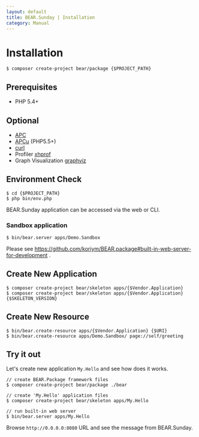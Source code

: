 ```yaml
---
layout: default
title: BEAR.Sunday | Installation
category: Manual
---
```


# Installation 

```
$ composer create-project bear/package {$PROJECT_PATH}
```

## Prerequisites 

 * PHP 5.4+

## Optional 

 * [APC](http://php.net/manual/ja/book.apc.php)
 * [APCu](http://pecl.php.net/package/APCu) (PHP5.5+)
 * [curl](http://php.net/manual/ja/book.curl.php)
 * Profiler [xhprof](http://jp.php.net/manual/en/book.xhprof.php)
 * Graph Visualization [graphviz](http://www.graphviz.org/)

## Environment Check 

```
$ cd {$PROJECT_PATH}
$ php bin/env.php
```

BEAR.Sunday application can be accessed via the web or CLI.

### Sandbox application

```
$ bin/bear.server apps/Demo.Sandbox
```

Please see https://github.com/koriym/BEAR.package#built-in-web-server-for-development .

## Create New Application

```
$ composer create-project bear/skeleton apps/{$Vendor.Application}
$ composer create-project bear/skeleton apps/{$Vendor.Application} {$SKELETON_VERSION}
```

## Create New Resource

```
$ bin/bear.create-resource apps/{$Vendor.Application} {$URI}
$ bin/bear.create-resource apps/Demo.Sandbox/ page://self/greeting
```

## Try it out

Let's create new application `My.Hello` and see how does it works.

```
// create BEAR.Package framework files
$ composer create-project bear/package ./bear

// create 'My.Hello' application files
$ composer create-project bear/skeleton apps/My.Hello

// run built-in web server
$ bin/bear.server apps/My.Hello
```

Browse `http://0.0.0.0:8080` URL and see the message from BEAR.Sunday.
